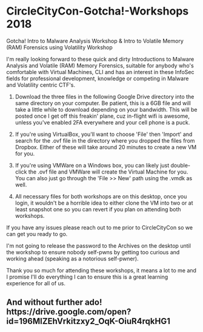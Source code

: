 # CircleCityCon-Gotcha!-Workshops 2018

Gotcha! Intro to Malware Analysis Workshop & Intro to Volatile Memory (RAM) Forensics using Volatility Workshop

I'm really looking forward to these quick and dirty Introductions to Malware Analysis and Volatile (RAM) Memory Forensics, suitable for anybody who's comfortable with Virtual Machines, CLI and has an interest in these InfoSec fields for professional development, knowledge or competing in Malware and Volatility centric CTF's.

1.  Download the three files in the following Google Drive directory into the same directory on your computer.  Be patient, this is a 6GB file and will take a little while to download depending on your bandwidth.  This will be posted once I get off this freakin' plane, cuz in-flight wifi is awesome, unless you've enabled 2FA everywhere and your cell phone is a puck.
    
2.  If you're using VirtualBox, you'll want to choose 'File' then 'Import' and search for the .ovf file in the directory where you dropped the files from Dropbox.  Either of these will take around 20 minutes to create a new VM for you.  

3.  If you're using VMWare on a Windows box, you can likely just double-click the .ovf file and VMWare will create the Virtual Machine for you.  You can also just go through the 'File >> New' path using the .vmdk as well.

4.  All necessary files for both workshops are on this desktop, once you login, it wouldn't be a horrible idea to either clone the VM into two or at least snapshot one so you can revert if you plan on attending both workshops.

If you have any issues please reach out to me prior to CircleCityCon so we can get you ready to go.


I'm not going to release the password to the Archives on the desktop until the workshop to ensure nobody self-pwns by getting too curious and working ahead (speaking as a notorious self-pwner).

Thank you so much for attending these workshops, it means a lot to me and I promise I'll do everything I can to ensure this is a great learning experience for all of us.

  <h2>And without further ado!
  https://drive.google.com/open?id=196MIZEhVrkitzxy2_OqK-OiuR4rqkHG1</h2>
